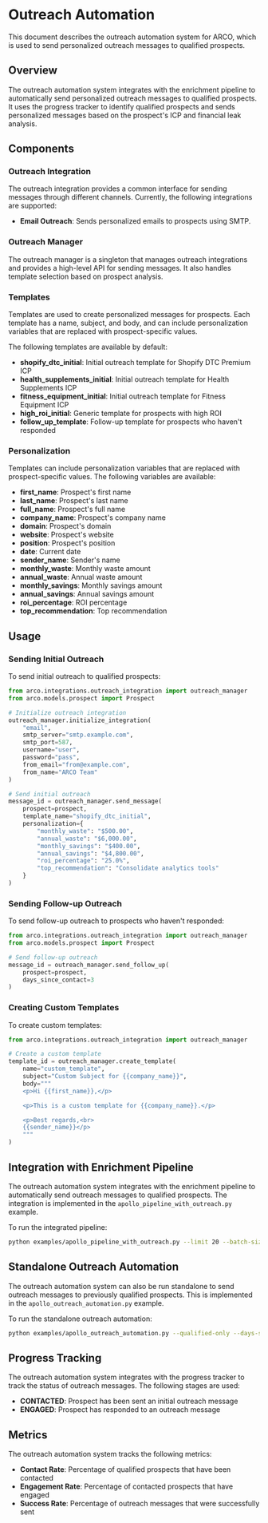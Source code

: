 # Outreach Automation

This document describes the outreach automation system for ARCO, which is used to send personalized outreach messages to qualified prospects.

## Overview

The outreach automation system integrates with the enrichment pipeline to automatically send personalized outreach messages to qualified prospects. It uses the progress tracker to identify qualified prospects and sends personalized messages based on the prospect's ICP and financial leak analysis.

## Components

### Outreach Integration

The outreach integration provides a common interface for sending messages through different channels. Currently, the following integrations are supported:

- **Email Outreach**: Sends personalized emails to prospects using SMTP.

### Outreach Manager

The outreach manager is a singleton that manages outreach integrations and provides a high-level API for sending messages. It also handles template selection based on prospect analysis.

### Templates

Templates are used to create personalized messages for prospects. Each template has a name, subject, and body, and can include personalization variables that are replaced with prospect-specific values.

The following templates are available by default:

- **shopify_dtc_initial**: Initial outreach template for Shopify DTC Premium ICP
- **health_supplements_initial**: Initial outreach template for Health Supplements ICP
- **fitness_equipment_initial**: Initial outreach template for Fitness Equipment ICP
- **high_roi_initial**: Generic template for prospects with high ROI
- **follow_up_template**: Follow-up template for prospects who haven't responded

### Personalization

Templates can include personalization variables that are replaced with prospect-specific values. The following variables are available:

- **first_name**: Prospect's first name
- **last_name**: Prospect's last name
- **full_name**: Prospect's full name
- **company_name**: Prospect's company name
- **domain**: Prospect's domain
- **website**: Prospect's website
- **position**: Prospect's position
- **date**: Current date
- **sender_name**: Sender's name
- **monthly_waste**: Monthly waste amount
- **annual_waste**: Annual waste amount
- **monthly_savings**: Monthly savings amount
- **annual_savings**: Annual savings amount
- **roi_percentage**: ROI percentage
- **top_recommendation**: Top recommendation

## Usage

### Sending Initial Outreach

To send initial outreach to qualified prospects:

```python
from arco.integrations.outreach_integration import outreach_manager
from arco.models.prospect import Prospect

# Initialize outreach integration
outreach_manager.initialize_integration(
    "email",
    smtp_server="smtp.example.com",
    smtp_port=587,
    username="user",
    password="pass",
    from_email="from@example.com",
    from_name="ARCO Team"
)

# Send initial outreach
message_id = outreach_manager.send_message(
    prospect=prospect,
    template_name="shopify_dtc_initial",
    personalization={
        "monthly_waste": "$500.00",
        "annual_waste": "$6,000.00",
        "monthly_savings": "$400.00",
        "annual_savings": "$4,800.00",
        "roi_percentage": "25.0%",
        "top_recommendation": "Consolidate analytics tools"
    }
)
```

### Sending Follow-up Outreach

To send follow-up outreach to prospects who haven't responded:

```python
from arco.integrations.outreach_integration import outreach_manager
from arco.models.prospect import Prospect

# Send follow-up outreach
message_id = outreach_manager.send_follow_up(
    prospect=prospect,
    days_since_contact=3
)
```

### Creating Custom Templates

To create custom templates:

```python
from arco.integrations.outreach_integration import outreach_manager

# Create a custom template
template_id = outreach_manager.create_template(
    name="custom_template",
    subject="Custom Subject for {{company_name}}",
    body="""
    <p>Hi {{first_name}},</p>

    <p>This is a custom template for {{company_name}}.</p>

    <p>Best regards,<br>
    {{sender_name}}</p>
    """
)
```

## Integration with Enrichment Pipeline

The outreach automation system integrates with the enrichment pipeline to automatically send outreach messages to qualified prospects. The integration is implemented in the `apollo_pipeline_with_outreach.py` example.

To run the integrated pipeline:

```bash
python examples/apollo_pipeline_with_outreach.py --limit 20 --batch-size 5 --auto-outreach --follow-up-days 3
```

## Standalone Outreach Automation

The outreach automation system can also be run standalone to send outreach messages to previously qualified prospects. This is implemented in the `apollo_outreach_automation.py` example.

To run the standalone outreach automation:

```bash
python examples/apollo_outreach_automation.py --qualified-only --days-since-contact 3
```

## Progress Tracking

The outreach automation system integrates with the progress tracker to track the status of outreach messages. The following stages are used:

- **CONTACTED**: Prospect has been sent an initial outreach message
- **ENGAGED**: Prospect has responded to an outreach message

## Metrics

The outreach automation system tracks the following metrics:

- **Contact Rate**: Percentage of qualified prospects that have been contacted
- **Engagement Rate**: Percentage of contacted prospects that have engaged
- **Success Rate**: Percentage of outreach messages that were successfully sent
